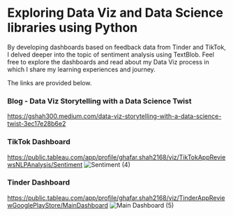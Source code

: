 # Exploring Data Viz and Data Science libraries using Python

By developing dashboards based on feedback data from Tinder and TikTok, I delved deeper into the topic of sentiment analysis using TextBlob. 
Feel free to explore the dashboards and read about my Data Viz process in which I share my learning experiences and journey. 

The links are provided below.

### Blog - Data Viz Storytelling with a Data Science Twist
https://gshah300.medium.com/data-viz-storytelling-with-a-data-science-twist-3ec17e28b6e2

### TikTok Dashboard
https://public.tableau.com/app/profile/ghafar.shah2168/viz/TikTokAppReviewsNLPAnalysis/Sentiment
![Sentiment (4)](https://user-images.githubusercontent.com/69779897/236648334-92e814b9-c52f-4fa5-b558-646f47aadd33.png)

### Tinder Dashboard
https://public.tableau.com/app/profile/ghafar.shah2168/viz/TinderAppReviewGooglePlayStore/MainDashboard
![Main Dashboard (5)](https://user-images.githubusercontent.com/69779897/236648342-50b6b4d3-9211-447e-8238-a30c61c4a350.png)

